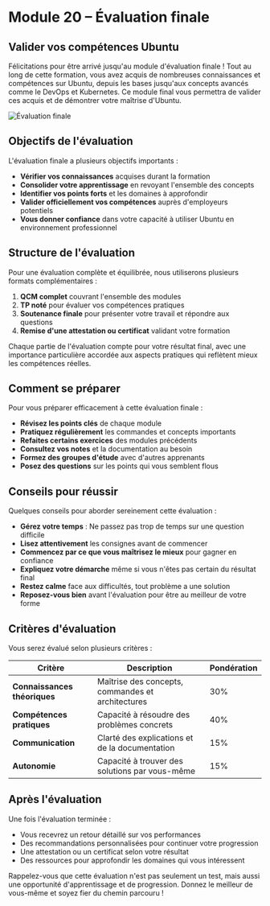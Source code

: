 # Module 20 – Évaluation finale

## Valider vos compétences Ubuntu

Félicitations pour être arrivé jusqu'au module d'évaluation finale ! Tout au long de cette formation, vous avez acquis de nombreuses connaissances et compétences sur Ubuntu, depuis les bases jusqu'aux concepts avancés comme le DevOps et Kubernetes. Ce module final vous permettra de valider ces acquis et de démontrer votre maîtrise d'Ubuntu.

![Évaluation finale](https://placeholder-image.com/final-evaluation.png)

## Objectifs de l'évaluation

L'évaluation finale a plusieurs objectifs importants :

- **Vérifier vos connaissances** acquises durant la formation
- **Consolider votre apprentissage** en revoyant l'ensemble des concepts
- **Identifier vos points forts** et les domaines à approfondir
- **Valider officiellement vos compétences** auprès d'employeurs potentiels
- **Vous donner confiance** dans votre capacité à utiliser Ubuntu en environnement professionnel

## Structure de l'évaluation

Pour une évaluation complète et équilibrée, nous utiliserons plusieurs formats complémentaires :

1. **QCM complet** couvrant l'ensemble des modules
2. **TP noté** pour évaluer vos compétences pratiques
3. **Soutenance finale** pour présenter votre travail et répondre aux questions
4. **Remise d'une attestation ou certificat** validant votre formation

Chaque partie de l'évaluation compte pour votre résultat final, avec une importance particulière accordée aux aspects pratiques qui reflètent mieux les compétences réelles.

## Comment se préparer

Pour vous préparer efficacement à cette évaluation finale :

- **Révisez les points clés** de chaque module
- **Pratiquez régulièrement** les commandes et concepts importants
- **Refaites certains exercices** des modules précédents
- **Consultez vos notes** et la documentation au besoin
- **Formez des groupes d'étude** avec d'autres apprenants
- **Posez des questions** sur les points qui vous semblent flous

## Conseils pour réussir

Quelques conseils pour aborder sereinement cette évaluation :

- **Gérez votre temps** : Ne passez pas trop de temps sur une question difficile
- **Lisez attentivement** les consignes avant de commencer
- **Commencez par ce que vous maîtrisez le mieux** pour gagner en confiance
- **Expliquez votre démarche** même si vous n'êtes pas certain du résultat final
- **Restez calme** face aux difficultés, tout problème a une solution
- **Reposez-vous bien** avant l'évaluation pour être au meilleur de votre forme

## Critères d'évaluation

Vous serez évalué selon plusieurs critères :

| Critère | Description | Pondération |
|---------|-------------|-------------|
| **Connaissances théoriques** | Maîtrise des concepts, commandes et architectures | 30% |
| **Compétences pratiques** | Capacité à résoudre des problèmes concrets | 40% |
| **Communication** | Clarté des explications et de la documentation | 15% |
| **Autonomie** | Capacité à trouver des solutions par vous-même | 15% |

## Après l'évaluation

Une fois l'évaluation terminée :

- Vous recevrez un retour détaillé sur vos performances
- Des recommandations personnalisées pour continuer votre progression
- Une attestation ou un certificat selon votre résultat
- Des ressources pour approfondir les domaines qui vous intéressent

Rappelez-vous que cette évaluation n'est pas seulement un test, mais aussi une opportunité d'apprentissage et de progression. Donnez le meilleur de vous-même et soyez fier du chemin parcouru !
